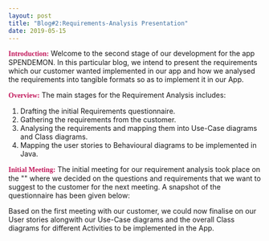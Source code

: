 ```yaml
---
layout: post
title: "Blog#2:Requirements-Analysis Presentation"
date: 2019-05-15
---
```

**<span style="color:#C2185B; font-family:Cursive">Introduction:</span>**
Welcome to the second stage of our development for the app SPENDEMON. In this particular blog, we intend to present the requirements which our customer wanted implemented in our app and how we analysed the requirements into tangible formats so as to implement it in our App. 

**<span style="color:#C2185B; font-family:Cursive">Overview:</span>**
The main stages for the Requirement Analysis includes:
1. Drafting the initial Requirements questionnaire.
2. Gathering the requirements from the customer.
3. Analysing the requirements and mapping them into Use-Case diagrams and Class diagrams.
4. Mapping the user stories to Behavioural diagrams to be implemented in Java. 

**<span style="color:#C2185B; font-family:Cursive">Initial Meeting:</span>**
The initial meeting for our requirement analysis took place on the "" where we decided on the questions and requirements that we want to suggest to the customer for the next meeting. A snapshot of the questionnaire has been given below:


Based on the first meeting with our customer, we could now finalise on our User stories alongwith our Use-Case diagrams and the overall Class diagrams for different Activities to be implemented in the App. 
